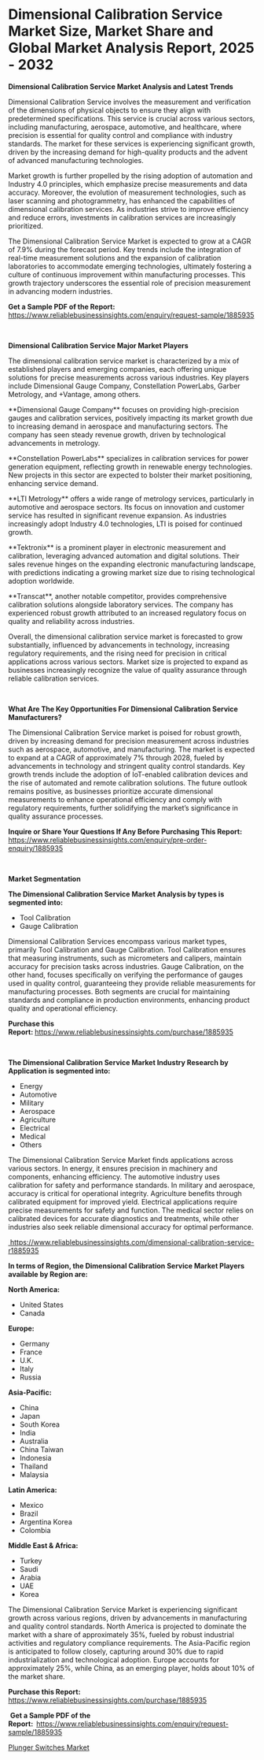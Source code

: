 <p><h1>Dimensional Calibration Service Market Size, Market Share and Global Market Analysis Report, 2025 - 2032</h1></p><p><strong>Dimensional Calibration Service Market Analysis and Latest Trends</strong></p>
<p><p>Dimensional Calibration Service involves the measurement and verification of the dimensions of physical objects to ensure they align with predetermined specifications. This service is crucial across various sectors, including manufacturing, aerospace, automotive, and healthcare, where precision is essential for quality control and compliance with industry standards. The market for these services is experiencing significant growth, driven by the increasing demand for high-quality products and the advent of advanced manufacturing technologies.</p><p>Market growth is further propelled by the rising adoption of automation and Industry 4.0 principles, which emphasize precise measurements and data accuracy. Moreover, the evolution of measurement technologies, such as laser scanning and photogrammetry, has enhanced the capabilities of dimensional calibration services. As industries strive to improve efficiency and reduce errors, investments in calibration services are increasingly prioritized.</p><p>The Dimensional Calibration Service Market is expected to grow at a CAGR of 7.9% during the forecast period. Key trends include the integration of real-time measurement solutions and the expansion of calibration laboratories to accommodate emerging technologies, ultimately fostering a culture of continuous improvement within manufacturing processes. This growth trajectory underscores the essential role of precision measurement in advancing modern industries.</p></p>
<p><strong>Get a Sample PDF of the Report:&nbsp;</strong> <a href="https://www.reliablebusinessinsights.com/enquiry/request-sample/1885935?utm_campaign=2302&utm_medium=2&utm_source=Github&utm_content=ia&utm_term=11042025&utm_id=dimensional-calibration-service">https://www.reliablebusinessinsights.com/enquiry/request-sample/1885935</a></p>
<p>&nbsp;</p>
<p><strong>Dimensional Calibration Service Major Market Players</strong></p>
<p><p>The dimensional calibration service market is characterized by a mix of established players and emerging companies, each offering unique solutions for precise measurements across various industries. Key players include Dimensional Gauge Company, Constellation PowerLabs, Garber Metrology, and +Vantage, among others.</p><p>**Dimensional Gauge Company** focuses on providing high-precision gauges and calibration services, positively impacting its market growth due to increasing demand in aerospace and manufacturing sectors. The company has seen steady revenue growth, driven by technological advancements in metrology.</p><p>**Constellation PowerLabs** specializes in calibration services for power generation equipment, reflecting growth in renewable energy technologies. New projects in this sector are expected to bolster their market positioning, enhancing service demand.</p><p>**LTI Metrology** offers a wide range of metrology services, particularly in automotive and aerospace sectors. Its focus on innovation and customer service has resulted in significant revenue expansion. As industries increasingly adopt Industry 4.0 technologies, LTI is poised for continued growth.</p><p>**Tektronix** is a prominent player in electronic measurement and calibration, leveraging advanced automation and digital solutions. Their sales revenue hinges on the expanding electronic manufacturing landscape, with predictions indicating a growing market size due to rising technological adoption worldwide.</p><p>**Transcat**, another notable competitor, provides comprehensive calibration solutions alongside laboratory services. The company has experienced robust growth attributed to an increased regulatory focus on quality and reliability across industries.</p><p>Overall, the dimensional calibration service market is forecasted to grow substantially, influenced by advancements in technology, increasing regulatory requirements, and the rising need for precision in critical applications across various sectors. Market size is projected to expand as businesses increasingly recognize the value of quality assurance through reliable calibration services.</p></p>
<p>&nbsp;</p>
<p><strong>What Are The Key Opportunities For Dimensional Calibration Service Manufacturers?</strong></p>
<p><p>The Dimensional Calibration Service market is poised for robust growth, driven by increasing demand for precision measurement across industries such as aerospace, automotive, and manufacturing. The market is expected to expand at a CAGR of approximately 7% through 2028, fueled by advancements in technology and stringent quality control standards. Key growth trends include the adoption of IoT-enabled calibration devices and the rise of automated and remote calibration solutions. The future outlook remains positive, as businesses prioritize accurate dimensional measurements to enhance operational efficiency and comply with regulatory requirements, further solidifying the market’s significance in quality assurance processes.</p></p>
<p><strong>Inquire or Share Your Questions If Any Before Purchasing This Report:</strong> <a href="https://www.reliablebusinessinsights.com/enquiry/pre-order-enquiry/1885935?utm_campaign=2302&utm_medium=2&utm_source=Github&utm_content=ia&utm_term=11042025&utm_id=dimensional-calibration-service">https://www.reliablebusinessinsights.com/enquiry/pre-order-enquiry/1885935</a></p>
<p>&nbsp;</p>
<p><strong>Market Segmentation</strong></p>
<p><strong>The Dimensional Calibration Service Market Analysis by types is segmented into:</strong></p>
<p><ul><li>Tool Calibration</li><li>Gauge Calibration</li></ul></p>
<p><p>Dimensional Calibration Services encompass various market types, primarily Tool Calibration and Gauge Calibration. Tool Calibration ensures that measuring instruments, such as micrometers and calipers, maintain accuracy for precision tasks across industries. Gauge Calibration, on the other hand, focuses specifically on verifying the performance of gauges used in quality control, guaranteeing they provide reliable measurements for manufacturing processes. Both segments are crucial for maintaining standards and compliance in production environments, enhancing product quality and operational efficiency.</p></p>
<p><strong>Purchase this Report:&nbsp;</strong><a href="https://www.reliablebusinessinsights.com/purchase/1885935?utm_campaign=2302&utm_medium=2&utm_source=Github&utm_content=ia&utm_term=11042025&utm_id=dimensional-calibration-service">https://www.reliablebusinessinsights.com/purchase/1885935</a></p>
<p>&nbsp;</p>
<p><strong>The Dimensional Calibration Service Market Industry Research by Application is segmented into:</strong></p>
<p><ul><li>Energy</li><li>Automotive</li><li>Military</li><li>Aerospace</li><li>Agriculture</li><li>Electrical</li><li>Medical</li><li>Others</li></ul></p>
<p><p>The Dimensional Calibration Service Market finds applications across various sectors. In energy, it ensures precision in machinery and components, enhancing efficiency. The automotive industry uses calibration for safety and performance standards. In military and aerospace, accuracy is critical for operational integrity. Agriculture benefits through calibrated equipment for improved yield. Electrical applications require precise measurements for safety and function. The medical sector relies on calibrated devices for accurate diagnostics and treatments, while other industries also seek reliable dimensional accuracy for optimal performance.</p></p>
<p><a href="https://www.reliablebusinessinsights.com/dimensional-calibration-service-r1885935?utm_campaign=2302&utm_medium=2&utm_source=Github&utm_content=ia&utm_term=11042025&utm_id=dimensional-calibration-service">&nbsp;https://www.reliablebusinessinsights.com/dimensional-calibration-service-r1885935</a></p>
<p><strong>In terms of Region, the Dimensional Calibration Service Market Players available by Region are:</strong></p>
<p>
    <p> <strong> North America: </strong>
        <ul>
            <li>United States</li>
            <li>Canada</li>
        </ul>
        </p> 
    <p> <strong> Europe: </strong>
        <ul>
            <li>Germany</li>
            <li>France</li>
            <li>U.K.</li>
            <li>Italy</li>
            <li>Russia</li>
        </ul>
        </p> 
    <p> <strong> Asia-Pacific: </strong>
        <ul>
            <li>China</li>
            <li>Japan</li>
            <li>South Korea</li>
            <li>India</li>
            <li>Australia</li>
            <li>China Taiwan</li>
            <li>Indonesia</li>
            <li>Thailand</li>
            <li>Malaysia</li>
        </ul>
        </p> 
    <p> <strong> Latin America: </strong>
        <ul>
            <li>Mexico</li>
            <li>Brazil</li>
            <li>Argentina Korea</li>
            <li>Colombia</li>
        </ul>
        </p> 
    <p> <strong> Middle East & Africa: </strong>
        <ul>
            <li>Turkey</li>
            <li>Saudi</li>
            <li>Arabia</li>
            <li>UAE</li>
            <li>Korea</li>
        </ul>
    </p>
    </p>
<p><p>The Dimensional Calibration Service Market is experiencing significant growth across various regions, driven by advancements in manufacturing and quality control standards. North America is projected to dominate the market with a share of approximately 35%, fueled by robust industrial activities and regulatory compliance requirements. The Asia-Pacific region is anticipated to follow closely, capturing around 30% due to rapid industrialization and technological adoption. Europe accounts for approximately 25%, while China, as an emerging player, holds about 10% of the market share.</p></p>
<p><strong>Purchase this Report: </strong><a href="https://www.reliablebusinessinsights.com/purchase/1885935?utm_campaign=2302&utm_medium=2&utm_source=Github&utm_content=ia&utm_term=11042025&utm_id=dimensional-calibration-service">https://www.reliablebusinessinsights.com/purchase/1885935</a></p>
<p>&nbsp;<strong>Get a Sample PDF of the Report:&nbsp;&nbsp;</strong><a href="https://www.reliablebusinessinsights.com/enquiry/request-sample/1885935?utm_campaign=2302&utm_medium=2&utm_source=Github&utm_content=ia&utm_term=11042025&utm_id=dimensional-calibration-service">https://www.reliablebusinessinsights.com/enquiry/request-sample/1885935</a></p>
<p><strong></strong></p>
<p><p><a href="https://github.com/watzondechao/Market-Research-Report-List-1/blob/main/plunger-switches-market.md?utm_campaign=2302&utm_medium=2&utm_source=Github&utm_content=ia&utm_term=11042025&utm_id=dimensional-calibration-service">Plunger Switches Market</a></p></p>